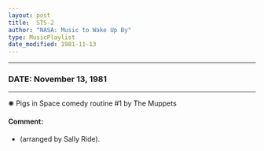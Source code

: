 ```yaml
---
layout: post
title:  STS-2
author: "NASA: Music to Wake Up By"
type: MusicPlaylist
date_modified: 1981-11-13
---
```


----
### DATE: November 13, 1981
----
✺ Pigs in Space comedy routine #1 by The Muppets

#### Comment:
* (arranged by Sally Ride).
